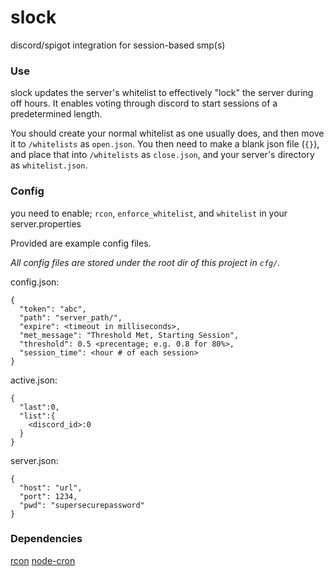 # slock
discord/spigot integration for session-based smp(s)

### Use
slock updates the server's whitelist to effectively "lock" the server during off hours. It enables voting through discord to start sessions of a predetermined length.

You should create your normal whitelist as one usually does, and then move it to `/whitelists` as `open.json`. You then need to make a blank json file (`{}`), and place that into `/whitelists` as `close.json`, and your server's directory as `whitelist.json`.


### Config

you need to enable; `rcon`, `enforce_whitelist`, and `whitelist` in your server.properties

Provided are example config files.

*All config files are stored under the root dir of this project in `cfg/`.*

config.json:
```
{
  "token": "abc",
  "path": "server_path/",
  "expire": <timeout in milliseconds>,
  "met_message": "Threshold Met, Starting Session",
  "threshold": 0.5 <precentage; e.g. 0.8 for 80%>,
  "session_time": <hour # of each session>
}
```

active.json:
```
{
  "last":0,
  "list":{
    <discord_id>:0
  }
}
```

server.json:
```
{
  "host": "url",
  "port": 1234,
  "pwd": "supersecurepassword"
}
```

### Dependencies
[rcon](https://www.npmjs.com/package/rcon)
[node-cron](https://www.npmjs.com/package/node-cron)
